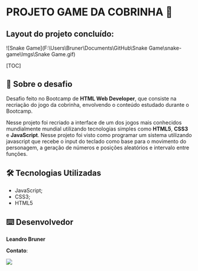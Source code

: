 # 						PROJETO GAME DA COBRINHA :snake:

## Layout do projeto concluído:

![Snake Game](F:\Users\Bruner\Documents\GitHub\Snake Game\snake-game\Imgs\Snake Game.gif)

[TOC]

## 🚀 Sobre o desafio

Desafio feito no Bootcamp de **HTML Web Developer**, que consiste na recriação do jogo da cobrinha, envolvendo o conteúdo estudado durante o Bootcamp.

Nesse projeto foi recriado a interface de um dos jogos mais conhecidos mundialmente mundial utilizando tecnologias simples como **HTML5**, **CSS3** e **JavaScript**. Nesse projeto foi visto como programar um sistema utilizando javascript que recebe o input do teclado como base para o movimento do personagem, a geração de números e posições aleatórios e intervalo entre funções.

## 🛠️ Tecnologias Utilizadas

- JavaScript;
- CSS3;
- HTML5

## ⌨️ Desenvolvedor

**Leandro Bruner**

**Contato**:

<a href="https://www.linkedin.com/in/leandro-bruner-a887361b8/"><img src="https://img.shields.io/badge/LinkedIn-0077B5?style=for-the-badge&logo=linkedin&logoColor=white"></a>

